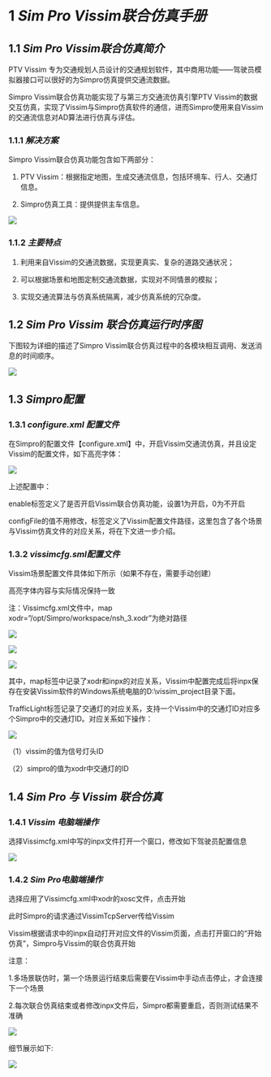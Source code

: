 # **1** ***Sim Pro Vissim联合仿真手册***

## **1.1** ***Sim Pro Vissim联合仿真简介***

PTV Vissim 专为交通规划人员设计的交通规划软件，其中商用功能——驾驶员模拟器接口可以很好的为Simpro仿真提供交通流数据。

Simpro Vissim联合仿真功能实现了与第三方交通流仿真引擎PTV Vissim的数据交互仿真，实现了Vissim与Simpro仿真软件的通信，进而Simpro使用来自Vissim的交通流信息对AD算法进行仿真与评估。

### **1.1.1** ***解决方案***

Simpro Vissim联合仿真功能包含如下两部分：

 

1) PTV Vissim：根据指定地图，生成交通流信息，包括环境车、行人、交通灯信息。

2) Simpro仿真工具：提供提供主车信息。

![](..\img\12\image.png)

### **1.1.2** ***主要特点***

1)	利用来自Vissim的交通流数据，实现更真实、复杂的道路交通状况；

2)	可以根据场景和地图定制交通流数据，实现对不同情景的模拟；

3)	实现交通流算法与仿真系统隔离，减少仿真系统的冗杂度。

## **1.2** ***Sim Pro Vissim 联合仿真运行时序图***

下图较为详细的描述了Simpro Vissim联合仿真过程中的各模块相互调用、发送消息的时间顺序。

![](..\img\12\image1.png)

## **1.3** ***Simpro配置***

### **1.3.1** ***configure.xml 配置文件***

在Simpro的配置文件【configure.xml】中，开启Vissim交通流仿真，并且设定Vissim的配置文件，如下高亮字体：

![](..\img\12\image2.png)

上述配置中：

enable标签定义了是否开启Vissim联合仿真功能，设置1为开启，0为不开启

configFile的值不用修改，标签定义了Vissim配置文件路径，这里包含了各个场景与Vissim仿真文件的对应关系，将在下文进一步介绍。

### **1.3.2** ***vissimcfg.sml配置文件***

Vissim场景配置文件具体如下所示（如果不存在，需要手动创建）

高亮字体内容与实际情况保持一致

注：Vissimcfg.xml文件中，map xodr=”/opt/Simpro/workspace/nsh_3.xodr”为绝对路径

![](..\img\12\image3.png)

![](..\img\12\image4.png)

![](..\img\12\image5.png)

其中，map标签中记录了xodr和inpx的对应关系，Vissim中配置完成后将inpx保存在安装Vissim软件的Windows系统电脑的D:\vissim_project目录下面。

TrafficLight标签记录了交通灯的对应关系，支持一个Vissim中的交通灯ID对应多个Simpro中的交通灯ID。对应关系如下操作：

![](..\img\12\image6.png)

（1）vissim的值为信号灯头ID

（2）simpro的值为xodr中交通灯的ID

 

## **1.4** ***Sim Pro 与 Vissim 联合仿真***

### **1.4.1** ***Vissim 电脑端操作***

选择Vissimcfg.xml中写的inpx文件打开一个窗口，修改如下驾驶员配置信息

![](..\img\12\image7.png)

### **1.4.2** ***Sim Pro电脑端操作***

选择应用了Vissimcfg.xml中xodr的xosc文件，点击开始

此时Simpro的请求通过VissimTcpServer传给Vissim

Vissim根据请求中的inpx自动打开对应文件的Vissim页面，点击打开窗口的“开始仿真”，Simpro与Vissim的联合仿真开始

注意：

1.多场景联仿时，第一个场景运行结束后需要在Vissim中手动点击停止，才会连接下一个场景

2.每次联合仿真结束或者修改inpx文件后，Simpro都需要重启，否则测试结果不准确

![](..\img\12\image8.png)

细节展示如下:

![](..\img\12\image9.png)